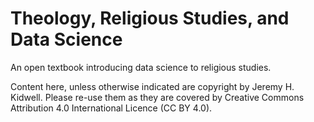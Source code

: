 # Theology, Religious Studies, and Data Science

An open textbook introducing data science to religious studies.

Content here, unless otherwise indicated are copyright by Jeremy H. Kidwell. Please re-use them as they are covered by Creative Commons Attribution 4.0 International Licence (CC BY 4.0).
